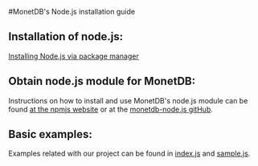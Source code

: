 #MonetDB's Node.js installation guide

Installation of node.js:
------------------------
[Installing Node.js via package manager](https://nodejs.org/en/download/package-manager/)


Obtain node.js module for MonetDB:
---------------------------------
Instructions on how to install and use MonetDB's node.js module can be found [at the npmjs website](https://www.npmjs.com/package/monetdb) or at the [monetdb-node.js gitHub](https://github.com/MonetDB/monetdb-nodejs).


Basic examples:
--------
Examples related with our project can be found in [index.js](https://github.com/NLeSC/3D_geospatial_risk_management/blob/master/apps/nodejs/index.js) and [sample.js](https://github.com/NLeSC/3D_geospatial_risk_management/blob/master/apps/nodejs/sample.js).



